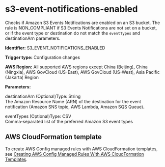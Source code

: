 # s3\-event\-notifications\-enabled<a name="s3-event-notifications-enabled"></a>

Checks if Amazon S3 Events Notifications are enabled on an S3 bucket\. The rule is NON\_COMPLIANT if S3 Events Notifications are not set on a bucket, or if the event type or destination do not match the `eventTypes` and destinationArn parameters\. 

**Identifier:** S3\_EVENT\_NOTIFICATIONS\_ENABLED

**Trigger type:** Configuration changes

**AWS Region:** All supported AWS regions except China \(Beijing\), China \(Ningxia\), AWS GovCloud \(US\-East\), AWS GovCloud \(US\-West\), Asia Pacific \(Jakarta\) Region

**Parameters:**

destinationArn \(Optional\)Type: String  
The Amazon Resource Name \(ARN\) of the destination for the event notification \(Amazon SNS topic, AWS Lambda, Amazon SQS Queue\)\.

eventTypes \(Optional\)Type: CSV  
Comma\-separated list of the preferred Amazon S3 event types

## AWS CloudFormation template<a name="w79aac11c32c17b7d505c15"></a>

To create AWS Config managed rules with AWS CloudFormation templates, see [Creating AWS Config Managed Rules With AWS CloudFormation Templates](aws-config-managed-rules-cloudformation-templates.md)\.